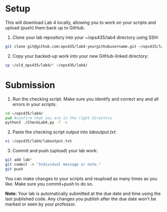 # Setup
This will download Lab 4 locally, allowing you to work on your scripts and upload (push) them back up to GitHub.

1. Clone your lab repository into your ~/ops435/lab4 directory using SSH:
```bash
git clone git@github.com:ops435/lab4-yourgithubusername.git ~/ops435/lab4/
```
2. Copy your backed-up work into your new GitHub-linked directory:
```bash
cp ~/old_ops435/lab4/* ~/ops435/lab4/
```

# Submission
1. Run the checking script. Make sure you identify and correct any and all errors in your scripts:
```bash
cd ~/ops435/lab4/
pwd #confirm that you are in the right directory
python3 ./CheckLab4.py -f -v
```
2. Paste the checking script output into *laboutput.txt*:
```bash
vi ~/ops435/lab4/laboutput.txt
```

3. Commit and push (upload) your lab work:
```bash
git add lab*
git commit -m "Individual message or note."
git push
```

You can make changes to your scripts and reupload as many times as you like. Make sure you commit+push to do so.

**Note:** Your lab is automatically submitted at the due date and time using the last published code. Any changes you publish after the due date won't be marked or seen by your professor.